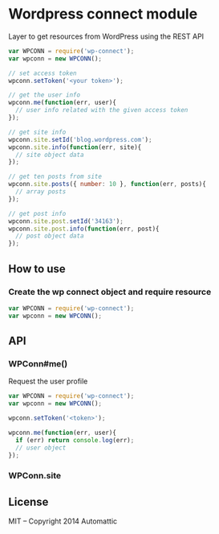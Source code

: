 
# Wordpress connect module

  Layer to get resources from WordPress using the REST API

```js
var WPCONN = require('wp-connect');
var wpconn = new WPCONN();

// set access token
wpconn.setToken('<your token>');

// get the user info
wpconn.me(function(err, user){
  // user info related with the given access token
});

// get site info
wpconn.site.setId('blog.wordpress.com');
wpconn.site.info(function(err, site){
  // site object data
});

// get ten posts from site
wpconn.site.posts({ number: 10 }, function(err, posts){
  // array posts
});

// get post info
wpconn.site.post.setId('34163');
wpconn.site.post.info(function(err, post){
  // post object data
});
```

## How to use

### Create the wp connect object and require resource

```js
var WPCONN = require('wp-connect');
var wpconn = new WPCONN();
```

## API

### WPConn#me()

Request the user profile

```js
var WPCONN = require('wp-connect');
var wpconn = new WPCONN();

wpconn.setToken('<token>');

wpconn.me(function(err, user){
  if (err) return console.log(err);
  // user object
});
```

### WPConn.site

## License

MIT – Copyright 2014 Automattic
